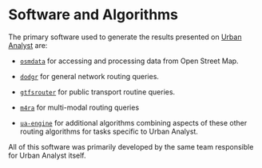 # Software and Algorithms

The primary software used to generate the results presented on [Urban Analyst](https://urbananalyst.city) are:

- [`osmdata`](https://docs.ropensci.org/osmdata) for accessing and processing
  data from Open Street Map.

- [`dodgr`](https://UrbanAnalyst.github.io/dodgr) for general network routing queries.

- [`gtfsrouter`](https://UrbanAnalyst.github.io/gtfsrouter) for public transport routine queries.

- [`m4ra`](https://UrbanAnalyst.github.io/m4ra) for multi-modal routing queries

- [`ua-engine`](https://github.com/UrbanAnalyst/ua-engine) for additional
  algorithms combining aspects of these other routing algorithms for tasks
  specific to Urban Analyst.

All of this software was primarily developed by the same team responsible for
Urban Analyst itself.
